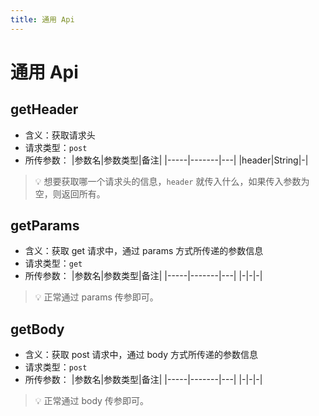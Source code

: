 ```yaml
---
title: 通用 Api
---
```

# 通用 Api

## getHeader

- 含义：获取请求头
- 请求类型：`post`
- 所传参数：
    |参数名|参数类型|备注|
    |-----|-------|---|
    |header|String|-|

> 💡 想要获取哪一个请求头的信息，`header` 就传入什么，如果传入参数为空，则返回所有。

## getParams

- 含义：获取 get 请求中，通过 params 方式所传递的参数信息
- 请求类型：`get`
- 所传参数：
    |参数名|参数类型|备注|
    |-----|-------|---|
    |-|-|-|

> 💡 正常通过 params 传参即可。

## getBody

- 含义：获取 post 请求中，通过 body 方式所传递的参数信息
- 请求类型：`post`
- 所传参数：
    |参数名|参数类型|备注|
    |-----|-------|---|
    |-|-|-|

> 💡 正常通过 body 传参即可。